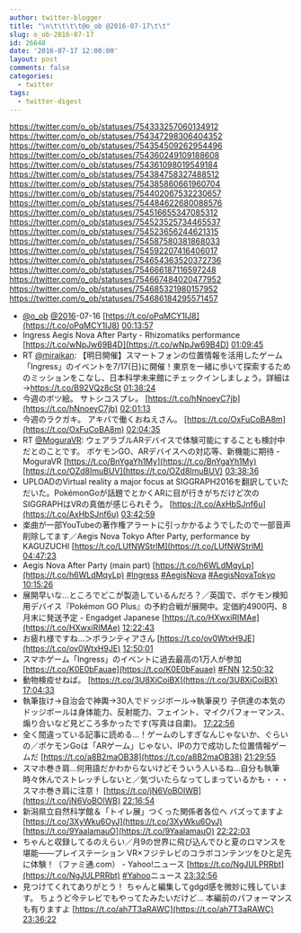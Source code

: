 ```yaml
---
author: twitter-blogger
title: "\n\t\t\t\t@o_ob @2016-07-17\t\t"
slug: o_ob-2016-07-17
id: 26648
date: '2016-07-17 12:00:00'
layout: post
comments: false
categories:
  - twitter
tags:
  - twitter-digest
---
```


https://twitter.com/o_ob/statuses/754333257060134912 https://twitter.com/o_ob/statuses/754347298306404352 https://twitter.com/o_ob/statuses/754354509262954496 https://twitter.com/o_ob/statuses/754360249109188608 https://twitter.com/o_ob/statuses/754361098019549184 https://twitter.com/o_ob/statuses/754384758327488512 https://twitter.com/o_ob/statuses/754385860661960704 https://twitter.com/o_ob/statuses/754402067532230657 https://twitter.com/o_ob/statuses/754484622680088576 https://twitter.com/o_ob/statuses/754516655347085312 https://twitter.com/o_ob/statuses/754523525734465537 https://twitter.com/o_ob/statuses/754523656244621315 https://twitter.com/o_ob/statuses/754587580381868033 https://twitter.com/o_ob/statuses/754592207416406017 https://twitter.com/o_ob/statuses/754654363520372736 https://twitter.com/o_ob/statuses/754666187116597248 https://twitter.com/o_ob/statuses/754667484020477952 https://twitter.com/o_ob/statuses/754685321980157952 https://twitter.com/o_ob/statuses/754686184295571457  

*   [@o_ob](https://twitter.com/o_ob) [@2016](https://twitter.com/2016)-07-16 [https://t.co/oPqMCY1IJ8](https://t.co/oPqMCY1IJ8) [00:13:57](https://twitter.com/o_ob/statuses/754333257060134912)
*   Ingress Aegis Nova After Party - Rhizomatiks performance [https://t.co/wNpJw69B4D](https://t.co/wNpJw69B4D) [01:09:45](https://twitter.com/o_ob/statuses/754347298306404352)
*   RT [@miraikan](https://twitter.com/miraikan): 【明日開催】スマートフォンの位置情報を活用したゲーム「Ingress」のイベントを7/17(日)に開催！東京を一緒に歩いて探索するためのミッションをこなし、日本科学未来館にチェックインしましょう。詳細は→https://t.co/B92VQz8cSt [01:38:24](https://twitter.com/o_ob/statuses/754354509262954496)
*   今週のボツ絵。 サトシコスプレ。 [https://t.co/hNnoeyC7jb](https://t.co/hNnoeyC7jb) [02:01:13](https://twitter.com/o_ob/statuses/754360249109188608)
*   今週のラクガキ。 アキバで働くおねえさん。 [https://t.co/OxFuCoBA8m](https://t.co/OxFuCoBA8m) [02:04:35](https://twitter.com/o_ob/statuses/754361098019549184)
*   RT [@MoguraVR](https://twitter.com/MoguraVR): ウェアラブルARデバイスで体験可能にすることも検討中だとのことです。 ポケモンGO、ARデバイスへの対応等、新機能に期待 - MoguraVR [https://t.co/BnYgaYh1My](https://t.co/BnYgaYh1My) [https://t.co/OZd8ImuBUV](https://t.co/OZd8ImuBUV) [03:38:36](https://twitter.com/o_ob/statuses/754384758327488512)
*   UPLOADのVirtual reality a major focus at SIGGRAPH2016を翻訳していただいた。PokémonGoが話題でとかくARに目が行きがちだけど次のSIGGRAPHはVRの真価が感じられそう。 [https://t.co/AxHbSJnf6u](https://t.co/AxHbSJnf6u) [03:42:59](https://twitter.com/o_ob/statuses/754385860661960704)
*   楽曲が一部YouTubeの著作権アラートに引っかかるようでしたので一部音声削除してます／Aegis Nova Tokyo After Party, performance by KAGUZUCHI [https://t.co/LUfNWStrlM](https://t.co/LUfNWStrlM) [04:47:23](https://twitter.com/o_ob/statuses/754402067532230657)
*   Aegis Nova After Party (main part) [https://t.co/h6WLdMqyLp](https://t.co/h6WLdMqyLp) [#Ingress](https://twitter.com/search?q=%23Ingress&src=hash) [#AegisNova](https://twitter.com/search?q=%23AegisNova&src=hash) [#AegisNovaTokyo](https://twitter.com/search?q=%23AegisNovaTokyo&src=hash) [10:15:26](https://twitter.com/o_ob/statuses/754484622680088576)
*   展開早いな…ところでどこが製造しているんだろ？／英国で、ポケモン検知用デバイス『Pokémon GO Plus』の予約合戦が展開中。定価約4900円、8月末に発送予定 - Engadget Japanese [https://t.co/HXwxiRIMAe](https://t.co/HXwxiRIMAe) [12:22:43](https://twitter.com/o_ob/statuses/754516655347085312)
*   お疲れ様ですね…＞ボランティアさん [https://t.co/ov0WtxH9JE](https://t.co/ov0WtxH9JE) [12:50:01](https://twitter.com/o_ob/statuses/754523525734465537)
*   スマホゲーム「Ingress」のイベントに過去最高の1万人が参加 [https://t.co/K0E0bFauae](https://t.co/K0E0bFauae) [#FNN](https://twitter.com/search?q=%23FNN&src=hash) [12:50:32](https://twitter.com/o_ob/statuses/754523656244621315)
*   動物検疫せねば。 [https://t.co/3U8XiCoiBX](https://t.co/3U8XiCoiBX) [17:04:33](https://twitter.com/o_ob/statuses/754587580381868033)
*   執筆抜け→自治会で神輿→30人でドッジボール→執筆戻り 子供達の本気のドッジボールは身体能力、反射能力、フェイント、マイクパフォーマンス、煽り合いなど見どころ多かったです(写真は自粛)。 [17:22:56](https://twitter.com/o_ob/statuses/754592207416406017)
*   全く間違っている記事に読める…！ゲームのしすぎなんじゃないか、ぐらいの／ポケモンGoは「ARゲーム」じゃない、IPの力で成功した位置情報ゲームだ [https://t.co/a8B2maOB38](https://t.co/a8B2maOB38) [21:29:55](https://twitter.com/o_ob/statuses/754654363520372736)
*   スマホ巻き肩…何用語だかわからないけどそういう人いるね…自分も執筆時々休んでストレッチしないと／気づいたらなってしまっているかも・・・スマホ巻き肩に注意！ [https://t.co/jN6VoBOlWB](https://t.co/jN6VoBOlWB) [22:16:54](https://twitter.com/o_ob/statuses/754666187116597248)
*   新潟県立自然科学館＆「トイレ展」つくった関係者各位へ バズってますよ [https://t.co/3XyWku6OyJ](https://t.co/3XyWku6OyJ) [https://t.co/9YaalamauO](https://t.co/9YaalamauO) [22:22:03](https://twitter.com/o_ob/statuses/754667484020477952)
*   ちゃんと収録してるのえらい／月9の世界に飛び込んでひと夏のロマンスを堪能――プレイステーション VR×フジテレビのコラボコンテンツをひと足先に体験！（ファミ通.com） - Yahoo!ニュース [https://t.co/NgJULPRRbt](https://t.co/NgJULPRRbt) [#Yahoo](https://twitter.com/search?q=%23Yahoo&src=hash)ニュース [23:32:56](https://twitter.com/o_ob/statuses/754685321980157952)
*   見つけてくれてありがとう！ ちゃんと編集してgdgd感を微妙に残しています。 ちょうど今テレビでもやってたみたいだけど... 本編前のパフォーマンスも有りますよ [https://t.co/ah7T3aRAWC](https://t.co/ah7T3aRAWC) [23:36:22](https://twitter.com/o_ob/statuses/754686184295571457)
